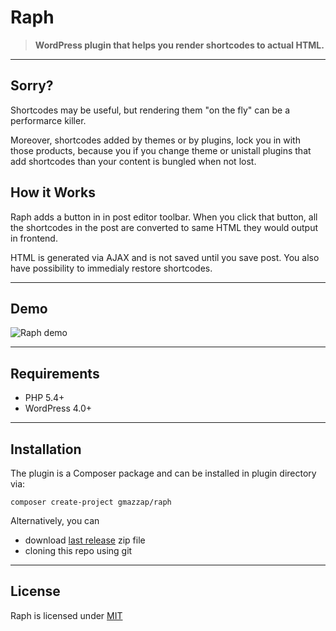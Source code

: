 # Raph

> **WordPress plugin that helps you render shortcodes to actual HTML.**

----

## Sorry?

Shortcodes may be useful, but rendering them "on the fly" can be a performarce killer.

Moreover, shortcodes added by themes or by plugins, lock you in with those products, because you if you change
theme or unistall plugins that add shortcodes than your content is bungled when not lost. 

## How it Works

Raph adds a button in in post editor toolbar. When you click that button,
all the shortcodes in the post are converted to same HTML they would output in frontend.

HTML is generated via AJAX and is not saved until you save post.
You also have possibility to immedialy restore shortcodes.

----

## Demo

![Raph demo](http://zoomlab.it/public/raph_plugin.gif)

----

## Requirements

- PHP 5.4+
- WordPress 4.0+

----

## Installation

The plugin is a Composer package and can be installed in plugin directory via:

    composer create-project gmazzap/raph
    
Alternatively, you can

 - download [last release](https://github.com/Giuseppe-Mazzapica/Raph/releases) zip file
 - cloning this repo using git

----

## License

Raph is licensed under [MIT](http://opensource.org/licenses/MIT)
